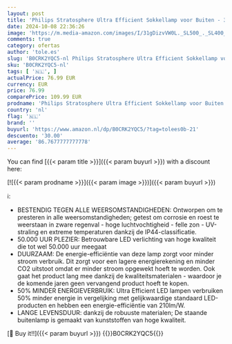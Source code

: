 ```yaml
---
layout: post
title: 'Philips Stratosphere Ultra Efficient Sokkellamp voor Buiten - 3.8W - 2700K Warmwit Licht - IP44 Weerbestendig - Antraciet'
date: 2024-10-08 22:36:26
image: 'https://m.media-amazon.com/images/I/31gDizvVW0L._SL500_._SL400_.jpg'
comments: true
category: ofertas
author: 'tole.es'
slug: 'B0CRK2YQC5-nl Philips Stratosphere Ultra Efficient Sokkellamp voor...'
sku: 'B0CRK2YQC5-nl'
tags: [ '🇳🇱', ]
actualPrice: 76.99 EUR
currency: EUR
price: 76.99
comparePrice: 109.99 EUR
prodname: 'Philips Stratosphere Ultra Efficient Sokkellamp voor Buiten - 3.8W - 2700K Warmwit Licht - IP44 Weerbestendig - Antraciet'
country: 'nl'
flag: '🇳🇱'
brand: ''
buyurl: 'https://www.amazon.nl/dp/B0CRK2YQC5/?tag=tolees0b-21'
descuento: '30.00'
average: '86.7677777777778'
---
```


You can find [{{< param title >}}]({{< param buyurl >}}) with a discount here:

[![{{< param prodname >}}]({{< param image >}})]({{< param buyurl >}})

ℹ️:

- BESTENDIG TEGEN ALLE WEERSOMSTANDIGHEDEN: Ontworpen om te presteren in alle weersomstandigheden; getest om corrosie en roest te weerstaan in zware regenval - hoge luchtvochtigheid - felle zon - UV-straling en extreme temperaturen dankzij de IP44-classificatie.
- 50.000 UUR PLEZIER: Betrouwbare LED verlichting van hoge kwaliteit die tot wel 50.000 uur meegaat
- DUURZAAM: De energie-efficiëntie van deze lamp zorgt voor minder stroom verbruik. Dit zorgt voor een lagere energierekening en minder CO2 uitstoot omdat er minder stroom opgewekt hoeft te worden. Ook gaat het product lang mee dankzij de kwaliteitsmaterialen - waardoor je de komende jaren geen vervangend product hoeft te kopen.
- 50% MINDER ENERGIEVERBRUIK: Ultra Efficient LED lampen verbruiken 50% minder energie in vergelijking met gelijkwaardige standaard LED-producten en hebben een energie-efficiëntie van 210lm/W.
- LANGE LEVENSDUUR: dankzij de robuuste materialen; De staande buitenlamp is gemaakt van kunststoffen van hoge kwaliteit.

[🛒 Buy it!!]({{< param buyurl >}})
{{<world>}}B0CRK2YQC5{{</world>}}
